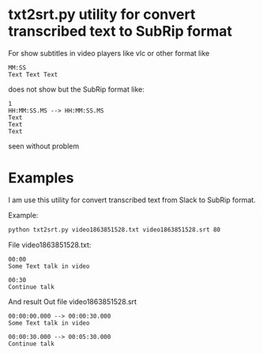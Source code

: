 # txt2srt.py utility for convert transcribed text to SubRip format

For show subtitles in video players like vlc or other format like
```text
MM:SS
Text Text Text 

```

does not show but the SubRip format like:

```text
1
HH:MM:SS.MS --> HH:MM:SS.MS 
Text
Text 
Text
```

seen without problem

# Examples

I am use this utility for convert transcribed text from Slack to SubRip format.

Example:
```bash
python txt2srt.py video1863851528.txt video1863851528.srt 80

```

File video1863851528.txt:
```text
00:00
Some Text talk in video

00:30
Continue talk
```

And result Out file video1863851528.srt
```text
00:00:00.000 --> 00:00:30.000 
Some Text talk in video

00:00:30.000 --> 00:05:30.000
Continue talk


```

